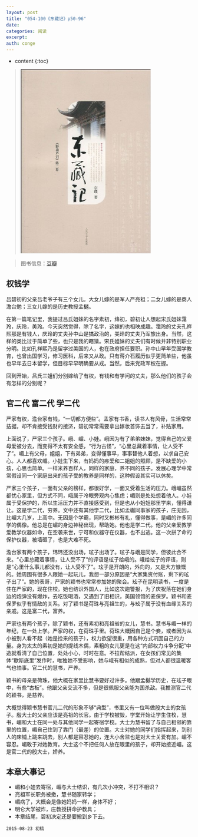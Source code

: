 ```yaml
---
layout: post
title: "054-100《东藏记》p50-96"
date:
categories: 阅读
excerpt:
auth: conge
---
```

* content
{:toc}

> ![东藏记](/assets/images/阅读/118382-e8b1e9b72b080a42.jpg)

> 图书信息：[豆瓣](http://book.douban.com/subject/1014374/)

## 权钱学

吕碧初的父亲吕老爷子有三个女儿。大女儿嫁的是军人严亮祖；二女儿嫁的是商人澹台勉；三女儿嫁的是历史教授孟樾。

在第一篇笔记里，我提过吕氏姐妹的名字素初，绛初，碧初让人想起宋氏姐妹霭玲，庆玲，美玲。今天突然觉得，除了名字，这嫁的也相映成趣。霭玲的丈夫孔祥熙那是有钱人，庆玲的丈夫孙中山是搞政治的，美玲的丈夫乃军旅出身。当然，这样的类比过于简单了些，也只是我的瞎猜。宋氏姐妹的丈夫们有时候并非特别职业分明。比如孔祥熙乃是留学过美国的人，也在政府担任要职。孙中山早年受国学教育，也曾出国学习，修习医科，后来又从政。只有蒋介石履历似乎更简单些，他虽也早年去日本留学，但目标早早明确要从戎。当然，后来党政军权在握。

回到开始，吕氏三姐们分别嫁给了有权，有钱和有学问的丈夫，那么他们的孩子会有怎样的分别呢？

## 官二代 富二代 学二代

严家有权，澹台家有钱，“一切都方便些”。孟家有书香，读书人有风骨，生活常常拮据，却不肯接受钱财的接济，碧初常常需要拿出嫁妆首饰去当了，补贴家用。

上面说了，严家三个孩子。峨、嵋、小娃。峨因为有了弟弟妹妹，觉得自己的父爱母爱被分去，而变得不太有安全感，“行为古怪”，“心里总藏着事情，让人受不了”。嵋上有父母，姐姐，下有弟弟，变得懂事早，事事替他人着想，以求自己安心。人人都喜欢嵋。小娃生下来，有妈妈的疼爱和二姐姐的照顾，是不缺爱的小孩，心思也简单。一样米养百样人，同样的家庭，养不同的孩子。发展心理学中常常假设同一个家庭出来的孩子受的教养是同样的，这种假设其实可以休矣。

严家三个孩子，一面有父亲的榜样，都很好学，一面又受着生活的压力。峨嵋虽然都忧心家里，但方式不同，峨属于冷眼旁观内心焦虑；嵋则是处处想着他人。小娃属于受保护的，所以生活压力并不直接感受到，但是也从小姐姐那里学来，懂得谦让。这是学二代，穷养。文中还有其他学二代，比如孟樾同事家的孩子，庄无因，比嵋大几岁，上高中。无因是个学霸，同时又彬彬有礼，懂得做事，是嵋的许多同学的偶像。他总是在嵋的身边神秘出现，帮助她。他也是学二代。他的父亲爱教学爱教学仪器如命，在空袭来世，宁可和仪器守在仪器，也不出逃。这一次拼了命的保护仪器，被墙砸了，也是大难不死。

澹台家有两个孩子，玮玮还没出场，玹子出场了。玹子与峨是同学，但彼此合不来。“心里总藏着事情，让人受不了”的评语是玹子给峨的。峨给玹子的评语，则是“心里什么事儿都没有，让人受不了”。玹子是开朗的，外向的，又是大方慷慨的。她周围有很多人跟她一起玩儿，我想一部分原因是“大家集资付账，剩下的玹子出了”。她的表哥，严家的颖书也常常参加她的聚会。玹子在昆明读书，一度是住在严家的，现在住校。她也结识外国人，比如这次跑警报，为了庆祝落在她们身边的炮弹没有爆炸，去吃饭喝酒，又遇到了旧相识，美国领馆的麦保罗。颖书和麦保罗似乎有情敌的关系。对了颖书是荷珠与亮祖生的，与玹子属于没有血缘关系的亲戚。这是富二代，富养。

严家也有两个孩子，除了颖书，还有素初和亮祖省的女儿，慧书。慧书与嵋一样的年纪，在一处上学。严家的权，在荷珠手里。荷珠大概因自己是个妾，或者因为从小被别人看不起（她是捡来的孩子），权力欲望很重，用各种方式巩固自己的力量。身为太太的素初是她的提线木偶，素粗的女儿更是在这“内部权力斗争分配”中造就看清了自己位置，处处小心，时时在意。不拉帮结派，在女孩们常见的集体“歇斯底里”发作时，唯独她不受影响，她与峨有相似的成熟，但对人都很温暖客气也怕事。官二代的慧书，严养。

颖书的母亲是荷珠，他大概在家里比慧书要好过许多。他跟孟樾学历史，在玹子眼中，有些“古板”。他跟父亲交流不多，但是很佩服父亲能为国杀敌。我推测官二代的颖书，是慈养。

大概觉得颖书慧书官儿二代的形象不够“典型”，书里又有一位叫做殷大士的女孩子。殷大士的父亲应该是亮祖的长官。由于学校被毁，学堂开始让学生住校，慧书，嵋和大士在同一处与其他同学一起寄宿学校。大士为慧书留了与自己相邻的靠里的位置，嵋自己住到了靠门（最差）的位置。大士对她的同学们指挥起来，到别人的床铺上跳来跳去，别人都是容忍她的，连大小舍监也是对大士关爱有加。嵋不容忍。嵋敢于对她教育。大士这个不把任何人放在眼里的孩子，却开始接近嵋。这是官二代的殷大士，娇养。

## 本章大事记

* 嵋和小娃去寄宿，嵋与大士结识，有几次小冲突，不打不相识？
* 亮祖军长职务被撤，慧书随家转学；
* 嵋病了，大概会是像她妈妈一样，身体不好；
* 明仑大学被炸，庄教授拼命护教具；
* 本章结尾，碧初决定还是要搬到乡下去。

```
2015-08-23 初稿
```
